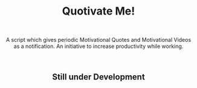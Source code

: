 <center>
	<h1>
		Quotivate Me!
	</h1>
	<br>
	<p>
		A script which gives periodic Motivational Quotes 
		and Motivational Videos as a notification. An initiative to increase productivity while working.
	</p>
	<br>
	<h2>
		Still under Development
	</h2>
</center>